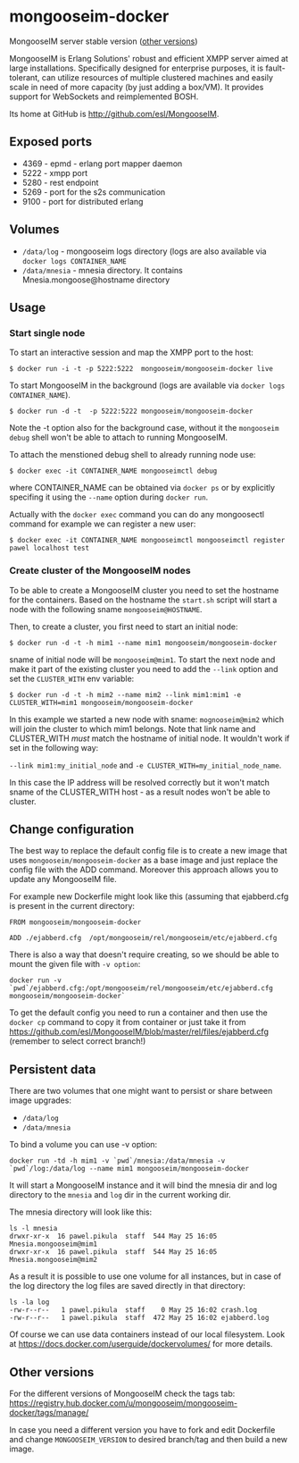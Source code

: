 # mongooseim-docker

MongooseIM server stable version ([other versions](#other-versions))

MongooseIM is Erlang Solutions' robust and efficient XMPP server aimed at large installations. Specifically designed for enterprise purposes, it is fault-tolerant, can utilize resources of multiple clustered machines and easily scale in need of more capacity (by just adding a box/VM). It provides support for WebSockets and reimplemented BOSH.

Its home at GitHub is http://github.com/esl/MongooseIM.

## Exposed ports

* 4369 - epmd - erlang port mapper daemon
* 5222 - xmpp port
* 5280 - rest endpoint
* 5269 - port for the s2s communication
* 9100 - port for distributed erlang

## Volumes

* `/data/log` - mongooseim logs directory (logs are also available via `docker logs CONTAINER_NAME`
* `/data/mnesia` - mnesia directory. It contains Mnesia.mongoose@hostname directory

## Usage

### Start single node

To start an interactive session and map the XMPP port to the host:

`$ docker run -i -t -p 5222:5222  mongooseim/mongooseim-docker live`

To start MongooseIM in the background (logs are available via `docker logs CONTAINER_NAME`).

`$ docker run -d -t  -p 5222:5222 mongooseim/mongooseim-docker`

Note the -t option also for the background case, without it
the `mongooseim debug` shell won't be able to attach to running MongooseIM.

To attach the menstioned debug shell to already running node use:

`$ docker exec -it CONTAINER_NAME mongooseimctl debug`

where CONTAINER_NAME can be obtained via `docker ps` or by explicitly specifing
it using the `--name` option during `docker run`.

Actually with the `docker exec` command you can do any mongoosectl command for example
we can  register a new user:

`$ docker exec -it CONTAINER_NAME mongooseimctl mongooseimctl register pawel localhost test`

### Create cluster of the MongooseIM nodes

To be able to create a MongooseIM cluster you need to set the hostname for
the containers. Based on the hostname the `start.sh` script will start a node with
the following sname `mongooseim@HOSTNAME`.

Then, to create a cluster, you first need to start an initial node:

`$ docker run -d -t -h mim1 --name mim1 mongooseim/mongooseim-docker `

sname of initial node will be `mongooseim@mim1`. To start the next node and make
it part of the existing cluster you need to add the `--link` option and set the
`CLUSTER_WITH` env variable:

`$ docker run -d -t -h mim2 --name mim2 --link mim1:mim1 -e CLUSTER_WITH=mim1 mongooseim/mongooseim-docker `

In this example we started a new node with sname: `mognooseim@mim2`
which will join the cluster to which mim1 belongs.  Note that link name
and CLUSTER_WITH *must* match the hostname of initial node.
It wouldn't work if set in the following way:

`--link mim1:my_initial_node` and `-e CLUSTER_WITH=my_initial_node_name`.

In this case the IP address will be resolved correctly but it won't match
sname of the CLUSTER_WITH host - as a result nodes won't be able to cluster.

## Change configuration

The best way to replace the default config file is to create a new image that uses
`mongooseim/mongooseim-docker` as a base image and just replace the config file
with the ADD command. Moreover this approach allows you to update any MongooseIM file.

For example new Dockerfile might look like this (assuming that ejabberd.cfg is present in the
current directory:

```
FROM mongooseim/mongooseim-docker

ADD ./ejabberd.cfg  /opt/mongooseim/rel/mongooseim/etc/ejabberd.cfg
```

There is also a way that doesn't require creating, so  we should be
able to mount the given file with `-v option`:

```
docker run -v `pwd`/ejabberd.cfg:/opt/mongooseim/rel/mongooseim/etc/ejabberd.cfg mongooseim/mongooseim-docker`
```

To get the default config you need to run a container and then use the `docker cp`
command to copy it from container or just take it from https://github.com/esl/MongooseIM/blob/master/rel/files/ejabberd.cfg (remember to select correct branch!)

## Persistent data

There are two volumes that one might want to persist or share between image upgrades:

* `/data/log`
* `/data/mnesia`

To bind a volume you can use -v option:

```
docker run -td -h mim1 -v `pwd`/mnesia:/data/mnesia -v `pwd`/log:/data/log --name mim1 mongooseim/mongooseim-docker
```

It will start a MongooseIM instance and it will bind the mnesia dir and log directory
to the `mnesia` and `log` dir in the current working dir.

The mnesia directory will look like this:

```
ls -l mnesia
drwxr-xr-x  16 pawel.pikula  staff  544 May 25 16:05 Mnesia.mongooseim@mim1
drwxr-xr-x  16 pawel.pikula  staff  544 May 25 16:05 Mnesia.mongooseim@mim2
```

As a result it is possible to use one volume for all instances, but in case of
the log directory the log files are saved directly in that directory:

```
ls -la log
-rw-r--r--   1 pawel.pikula  staff    0 May 25 16:02 crash.log
-rw-r--r--   1 pawel.pikula  staff  472 May 25 16:02 ejabberd.log
```

Of course we can use data containers instead of our local filesystem. Look at
https://docs.docker.com/userguide/dockervolumes/ for more details.

## Other versions

For the different versions of MongooseIM check the tags tab:
https://registry.hub.docker.com/u/mongooseim/mongooseim-docker/tags/manage/

In case you need a different version you have to fork and edit Dockerfile and change `MONGOOSEIM_VERSION` to desired branch/tag and then build a new image.

